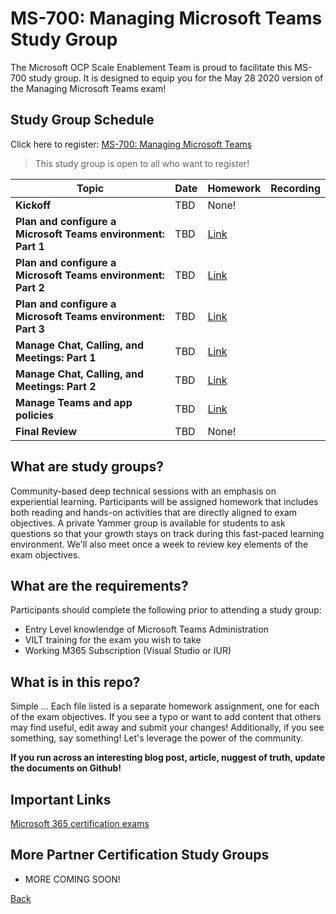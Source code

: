 # MS-700: Managing Microsoft Teams Study Group

The Microsoft OCP Scale Enablement Team is proud to facilitate this MS-700 study group. It is designed to equip you for the May 28 2020 version of the Managing Microsoft Teams exam!

## Study Group Schedule

Click here to register:  [MS-700: Managing Microsoft Teams](https://msuspartners.eventbuilder.com/MS700StudyGroup)

>This study group is open to all who want to register!

|Topic|     Date|Homework|Recording|
| - | - | - | - |
|**Kickoff**|TBD|None!|  |
|**Plan and configure a Microsoft Teams environment: Part 1**| TBD |[Link](PlanandconfigureaMicrosoftTeamsenvironment1.md) |  |
|**Plan and configure a Microsoft Teams environment: Part 2**| TBD |[Link](PlanandconfigureaMicrosoftTeamsenvironment2.md) |  |
|**Plan and configure a Microsoft Teams environment: Part 3**| TBD |[Link](PlanandconfigureaMicrosoftTeamsenvironment3.md) |  |
|**Manage Chat, Calling, and Meetings: Part 1**| TBD |[Link](ManageChatCallingandMeetings1.md) |  |
|**Manage Chat, Calling, and Meetings: Part 2**| TBD |[Link](ManageChatCallingandMeetings2.md) |  |
|**Manage Teams and app policies**| TBD |[Link](ManageTeamsandapppolicies.md) |  |
|**Final Review**|TBD | None! | | 
 

## What are study groups?

Community-based deep technical sessions with an emphasis on experiential learning.  Participants will be assigned homework that includes both reading and hands-on activities that are directly aligned to exam objectives.  A private Yammer group is available for students to ask questions so that your growth stays on track during this fast-paced learning environment. We'll also meet once a week to review key elements of the exam objectives.

## What are the requirements?

Participants should complete the following prior to attending a study group:

- Entry Level knowlendge of Microsoft Teams Administration
- VILT training for the exam you wish to take
- Working M365 Subscription (Visual Studio or IUR)

## What is in this repo?

Simple ... Each file listed is a separate homework assignment, one for each of the exam objectives.
If you see a typo or want to add content that others may find useful, edit away and submit your changes!
Additionally, if you see something, say something!  Let's leverage the power of the community.

**If you run across an interesting blog post, article, nuggest of truth, update the documents on Github!**
 
## Important Links

[Microsoft 365 certification exams](https://docs.microsoft.com/en-us/learn/certifications/browse/?products=m365)

## More Partner Certification Study Groups

- MORE COMING SOON!

[Back](../)
